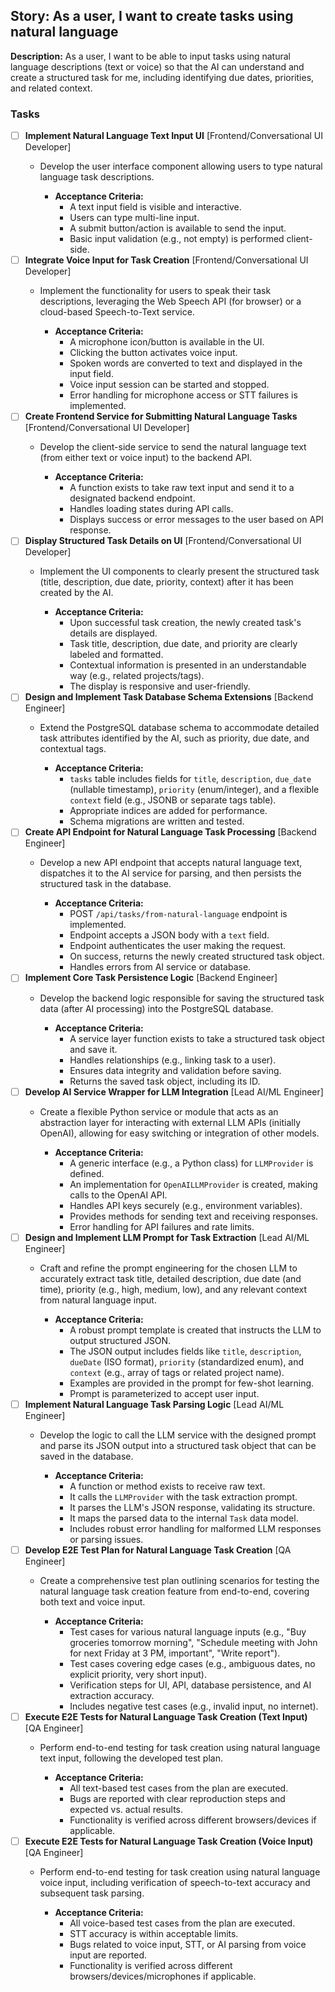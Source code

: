 ## Story: As a user, I want to create tasks using natural language

**Description:**
As a user, I want to be able to input tasks using natural language descriptions (text or voice) so that the AI can understand and create a structured task for me, including identifying due dates, priorities, and related context.

### Tasks

- [ ] **Implement Natural Language Text Input UI** [Frontend/Conversational UI Developer]
  - Develop the user interface component allowing users to type natural language task descriptions.
    
    *   **Acceptance Criteria:**
        *   A text input field is visible and interactive.
        *   Users can type multi-line input.
        *   A submit button/action is available to send the input.
        *   Basic input validation (e.g., not empty) is performed client-side.
- [ ] **Integrate Voice Input for Task Creation** [Frontend/Conversational UI Developer]
  - Implement the functionality for users to speak their task descriptions, leveraging the Web Speech API (for browser) or a cloud-based Speech-to-Text service.
    
    *   **Acceptance Criteria:**
        *   A microphone icon/button is available in the UI.
        *   Clicking the button activates voice input.
        *   Spoken words are converted to text and displayed in the input field.
        *   Voice input session can be started and stopped.
        *   Error handling for microphone access or STT failures is implemented.
- [ ] **Create Frontend Service for Submitting Natural Language Tasks** [Frontend/Conversational UI Developer]
  - Develop the client-side service to send the natural language text (from either text or voice input) to the backend API.
    
    *   **Acceptance Criteria:**
        *   A function exists to take raw text input and send it to a designated backend endpoint.
        *   Handles loading states during API calls.
        *   Displays success or error messages to the user based on API response.
- [ ] **Display Structured Task Details on UI** [Frontend/Conversational UI Developer]
  - Implement the UI components to clearly present the structured task (title, description, due date, priority, context) after it has been created by the AI.
    
    *   **Acceptance Criteria:**
        *   Upon successful task creation, the newly created task's details are displayed.
        *   Task title, description, due date, and priority are clearly labeled and formatted.
        *   Contextual information is presented in an understandable way (e.g., related projects/tags).
        *   The display is responsive and user-friendly.
- [ ] **Design and Implement Task Database Schema Extensions** [Backend Engineer]
  - Extend the PostgreSQL database schema to accommodate detailed task attributes identified by the AI, such as priority, due date, and contextual tags.
    
    *   **Acceptance Criteria:**
        *   `tasks` table includes fields for `title`, `description`, `due_date` (nullable timestamp), `priority` (enum/integer), and a flexible `context` field (e.g., JSONB or separate tags table).
        *   Appropriate indices are added for performance.
        *   Schema migrations are written and tested.
- [ ] **Create API Endpoint for Natural Language Task Processing** [Backend Engineer]
  - Develop a new API endpoint that accepts natural language text, dispatches it to the AI service for parsing, and then persists the structured task in the database.
    
    *   **Acceptance Criteria:**
        *   POST `/api/tasks/from-natural-language` endpoint is implemented.
        *   Endpoint accepts a JSON body with a `text` field.
        *   Endpoint authenticates the user making the request.
        *   On success, returns the newly created structured task object.
        *   Handles errors from AI service or database.
- [ ] **Implement Core Task Persistence Logic** [Backend Engineer]
  - Develop the backend logic responsible for saving the structured task data (after AI processing) into the PostgreSQL database.
    
    *   **Acceptance Criteria:**
        *   A service layer function exists to take a structured task object and save it.
        *   Handles relationships (e.g., linking task to a user).
        *   Ensures data integrity and validation before saving.
        *   Returns the saved task object, including its ID.
- [ ] **Develop AI Service Wrapper for LLM Integration** [Lead AI/ML Engineer]
  - Create a flexible Python service or module that acts as an abstraction layer for interacting with external LLM APIs (initially OpenAI), allowing for easy switching or integration of other models.
    
    *   **Acceptance Criteria:**
        *   A generic interface (e.g., a Python class) for `LLMProvider` is defined.
        *   An implementation for `OpenAILLMProvider` is created, making calls to the OpenAI API.
        *   Handles API keys securely (e.g., environment variables).
        *   Provides methods for sending text and receiving responses.
        *   Error handling for API failures and rate limits.
- [ ] **Design and Implement LLM Prompt for Task Extraction** [Lead AI/ML Engineer]
  - Craft and refine the prompt engineering for the chosen LLM to accurately extract task title, detailed description, due date (and time), priority (e.g., high, medium, low), and any relevant context from natural language input.
    
    *   **Acceptance Criteria:**
        *   A robust prompt template is created that instructs the LLM to output structured JSON.
        *   The JSON output includes fields like `title`, `description`, `dueDate` (ISO format), `priority` (standardized enum), and `context` (e.g., array of tags or related project name).
        *   Examples are provided in the prompt for few-shot learning.
        *   Prompt is parameterized to accept user input.
- [ ] **Implement Natural Language Task Parsing Logic** [Lead AI/ML Engineer]
  - Develop the logic to call the LLM service with the designed prompt and parse its JSON output into a structured task object that can be saved in the database.
    
    *   **Acceptance Criteria:**
        *   A function or method exists to receive raw text.
        *   It calls the `LLMProvider` with the task extraction prompt.
        *   It parses the LLM's JSON response, validating its structure.
        *   It maps the parsed data to the internal `Task` data model.
        *   Includes robust error handling for malformed LLM responses or parsing issues.
- [ ] **Develop E2E Test Plan for Natural Language Task Creation** [QA Engineer]
  - Create a comprehensive test plan outlining scenarios for testing the natural language task creation feature from end-to-end, covering both text and voice input.
    
    *   **Acceptance Criteria:**
        *   Test cases for various natural language inputs (e.g., "Buy groceries tomorrow morning", "Schedule meeting with John for next Friday at 3 PM, important", "Write report").
        *   Test cases covering edge cases (e.g., ambiguous dates, no explicit priority, very short input).
        *   Verification steps for UI, API, database persistence, and AI extraction accuracy.
        *   Includes negative test cases (e.g., invalid input, no internet).
- [ ] **Execute E2E Tests for Natural Language Task Creation (Text Input)** [QA Engineer]
  - Perform end-to-end testing for task creation using natural language text input, following the developed test plan.
    
    *   **Acceptance Criteria:**
        *   All text-based test cases from the plan are executed.
        *   Bugs are reported with clear reproduction steps and expected vs. actual results.
        *   Functionality is verified across different browsers/devices if applicable.
- [ ] **Execute E2E Tests for Natural Language Task Creation (Voice Input)** [QA Engineer]
  - Perform end-to-end testing for task creation using natural language voice input, including verification of speech-to-text accuracy and subsequent task parsing.
    
    *   **Acceptance Criteria:**
        *   All voice-based test cases from the plan are executed.
        *   STT accuracy is within acceptable limits.
        *   Bugs related to voice input, STT, or AI parsing from voice input are reported.
        *   Functionality is verified across different browsers/devices/microphones if applicable.
